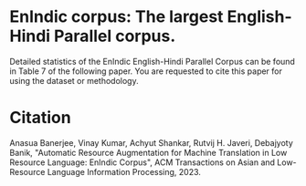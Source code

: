 # EnIndic corpus: The largest English-Hindi Parallel corpus.
Detailed statistics of the EnIndic English-Hindi Parallel Corpus can be found in Table 7 of the following paper.
You are requested to cite this paper for using the dataset or methodology.




# Citation
Anasua Banerjee, Vinay Kumar, Achyut Shankar, Rutvij H. Javeri, Debajyoty Banik,
"Automatic Resource Augmentation for Machine Translation in Low Resource Language: EnIndic Corpus",
ACM Transactions on Asian and Low-Resource Language Information Processing, 2023.
